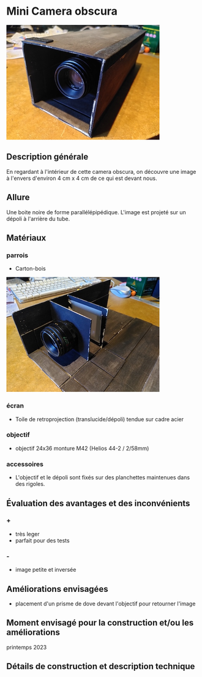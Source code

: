 #  Mini Camera obscura
![mini_chambre_2](/photos/mini_chambre_2_ultralight.jpg)
## Description générale
En regardant à l'intérieur de cette camera obscura, on découvre une image à l'envers d'environ 4 cm x 4 cm de ce qui est devant nous.
## Allure
Une boite noire de forme parallélépipédique. L'image est projeté sur un dépoli à l'arrière du tube.
## Matériaux
### parrois
- Carton-bois

![mini_chambre_1](/photos/mini_chambre_1_ultralight.jpg)
### écran
- Toile de retroprojection (translucide/dépoli) tendue sur cadre acier
### objectif
- objectif 24x36 monture M42 (Helios 44-2 / 2/58mm) 
### accessoires
- L'objectif et le dépoli sont fixés sur des planchettes maintenues dans des rigoles.
## Évaluation des avantages et des inconvénients
### +
- très leger
- parfait pour des tests
### -
- image petite et inversée
## Améliorations envisagées
- placement d'un prisme de dove devant l'objectif pour retourner l'image
## Moment envisagé pour la construction et/ou les améliorations
printemps 2023
## Détails de construction et description technique
